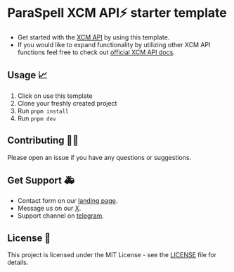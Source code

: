 # ParaSpell XCM API⚡️ starter template

- Get started with the [XCM API](https://github.com/paraspell/xcm-tools/tree/main/apps/xcm-api) by using this template.
- If you would like to expand functionality by utilizing other XCM API functions feel free to check out [official XCM API docs](https://paraspell.github.io/docs/api/g-started.html).

## Usage 📈

1. Click on use this template
2. Clone your freshly created project
2. Run `pnpm install`
3. Run `pnpm dev`

## Contributing 👨‍💻

Please open an issue if you have any questions or suggestions.

## Get Support 🚑
- Contact form on our [landing page](https://paraspell.xyz/#contact-us).
- Message us on our [X](https://x.com/paraspell).
- Support channel on [telegram](https://t.me/paraspell).

## License 📜

This project is licensed under the MIT License - see the [LICENSE](LICENSE) file for details.

